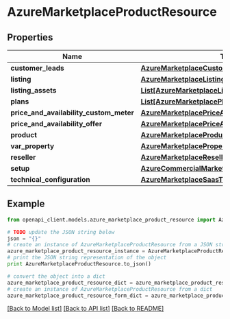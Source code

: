 # AzureMarketplaceProductResource


## Properties
Name | Type | Description | Notes
------------ | ------------- | ------------- | -------------
**customer_leads** | [**AzureMarketplaceCustomerLeads**](AzureMarketplaceCustomerLeads.md) |  | [optional] 
**listing** | [**AzureMarketplaceListing**](AzureMarketplaceListing.md) |  | [optional] 
**listing_assets** | [**List[AzureMarketplaceListingAsset]**](AzureMarketplaceListingAsset.md) |  | [optional] 
**plans** | [**List[AzureMarketplacePlanResource]**](AzureMarketplacePlanResource.md) |  | [optional] 
**price_and_availability_custom_meter** | [**AzureMarketplacePriceAndAvailabilityCustomMeter**](AzureMarketplacePriceAndAvailabilityCustomMeter.md) |  | [optional] 
**price_and_availability_offer** | [**AzureMarketplacePriceAndAvailabilityOffer**](AzureMarketplacePriceAndAvailabilityOffer.md) |  | [optional] 
**product** | [**AzureMarketplaceProduct**](AzureMarketplaceProduct.md) |  | [optional] 
**var_property** | [**AzureMarketplaceProperty**](AzureMarketplaceProperty.md) |  | [optional] 
**reseller** | [**AzureMarketplaceReseller**](AzureMarketplaceReseller.md) |  | [optional] 
**setup** | [**AzureCommercialMarketplaceSetup**](AzureCommercialMarketplaceSetup.md) |  | [optional] 
**technical_configuration** | [**AzureMarketplaceSaasTechnicalConfiguration**](AzureMarketplaceSaasTechnicalConfiguration.md) |  | [optional] 

## Example

```python
from openapi_client.models.azure_marketplace_product_resource import AzureMarketplaceProductResource

# TODO update the JSON string below
json = "{}"
# create an instance of AzureMarketplaceProductResource from a JSON string
azure_marketplace_product_resource_instance = AzureMarketplaceProductResource.from_json(json)
# print the JSON string representation of the object
print AzureMarketplaceProductResource.to_json()

# convert the object into a dict
azure_marketplace_product_resource_dict = azure_marketplace_product_resource_instance.to_dict()
# create an instance of AzureMarketplaceProductResource from a dict
azure_marketplace_product_resource_form_dict = azure_marketplace_product_resource.from_dict(azure_marketplace_product_resource_dict)
```
[[Back to Model list]](../README.md#documentation-for-models) [[Back to API list]](../README.md#documentation-for-api-endpoints) [[Back to README]](../README.md)


